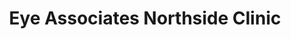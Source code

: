 ---
title: "Eye Associates Northside Clinic"
url: /albuquerque/eye-associates-northside-clinic/
shop: optician
---